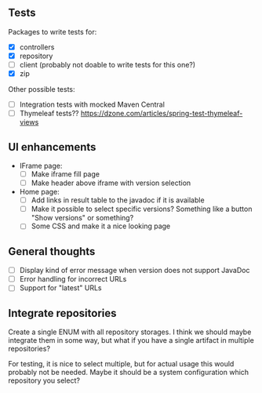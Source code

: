 ## Tests
Packages to write tests for:
- [x] controllers
- [x] repository
- [ ] client (probably not doable to write tests for this one?)
- [x] zip

Other possible tests:
- [ ] Integration tests with mocked Maven Central
- [ ] Thymeleaf tests?? https://dzone.com/articles/spring-test-thymeleaf-views

## UI enhancements
- IFrame page:
  - [ ] Make iframe fill page
  - [ ] Make header above iframe with version selection
- Home page:
  - [ ] Add links in result table to the javadoc if it is available
  - [ ] Make it possible to select specific versions? Something like a button "Show versions"
        or something?
  - [ ] Some CSS and make it a nice looking page

## General thoughts
- [ ] Display kind of error message when version does not support JavaDoc
- [ ] Error handling for incorrect URLs
- [ ] Support for "latest" URLs

## Integrate repositories
Create a single ENUM with all repository storages. I think we should maybe integrate them in some way, but what
if you have a single artifact in multiple repositories?

For testing, it is nice to select multiple, but for actual usage this would probably not be needed. Maybe it should
be a system configuration which repository you select?
